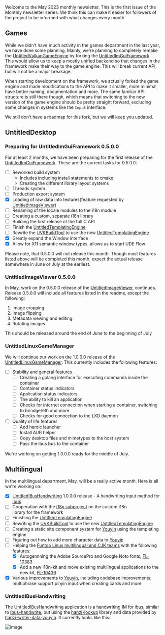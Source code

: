 Welcome to the May 2023 monthly newsletter. This is the first issue of the Monthly newsletter series. We think this can make it 
easier for followers of the project to be informed with what changes every month.

## Games
While we didn't have much activity in the games department in the last year, we have done some planning. 
Mainly, we're planning to completely remake the 
[UntitledVulkanGameEngine](https://github.com/MadLadSquad/UntitledVulkanGameEngine) by forking the 
[UntitledImGuiFramework](https://github.com/MadLadSquad/UntitledImGuiFramework). This would allow us to keep a mostly unified
backend so that changes in the framework make their way to the game engine. This will break current API, but will not be a major 
breakage.

When starting development on the framework, we actually forked the game engine and made modifications to the API to make it 
smaller, more minimal, have better naming, documentation and more. The same familiar API structure is still there though, 
which means that switching to the new version of the game engine should be pretty straight forward, excluding some changes 
in systems like the `Input` interface.

We still don't have a roadmap for this fork, but we will keep you updated.

## UntitledDesktop
### Preparing for UntitledImGuiFramework 0.5.0.0
For at least 2 months, we have been preparing for the first release of the 
[UntitledImGuiFramework](https://github.com/MadLadSquad/UntitledImGuiFramework). These are the current tasks for 0.5.0.0:
- [ ] Reworked build system
   - Includes including install statements to cmake
   - Creating the different library layout systems
- [ ] Threads system
- [ ] Production export system
- [x] Loading of raw data into textures(feature requested by 
      [UntitledImageViewer](https://github.com/MadLadSquad/UntitledImageViewer))
- [ ] Renaming of the locale modules to the i18n module
- [ ] Creating a custom, separate i18n library
- [ ] Building the first release of the full C API
- [ ] Finish the [UntitledTemplatingEngine](https://github.com/MadLadSquad/UntitledTemplatingEngine)
- [ ] Rewrite the [UVKBuildTool](https://github.com/MadLadSquad/UVKBuildTool) to use the new 
      [UntitledTemplatingEngine](https://github.com/MadLadSquad/UntitledTemplatingEngine)
- [x] Greatly expand the Window interface
- [x] Allow for X11 semantic window types, allows us to start UDE Flow

Please note, that 0.5.0.0 will not release this month. Though most features listed above will be completed this month, 
expect the actual release somewhere in June or July at the earliest.

### UntitledImageViewer 0.5.0.0
In May, work on the 0.5.0.0 release of the [UntitledImageViewer](https://github.com/MadLadSquad/UntitledImageViewer), continues. 
Release 0.5.0.0 will include all features listed in the readme, except the following:
1. Image cropping
1. Image flipping
1. Metadata viewing and editing
1. Rotating images

This should be released around the end of June to the beginning of July

### UntitledLinuxGameManager
We will continue our work on the 1.0.0.0 release of the 
[UntitledLinuxGameManager](https://github.com/MadLadSquad/UntitledLinuxGameManager). This currently includes the following 
features:
- [ ] Stability and general features
  - [ ] Creating a golang interface for executing commands inside the container
  - [ ] Container status indicators
  - [ ] Application status indicators
  - [ ] The ability to kill an application
  - [ ] Checks for internet connection when starting a container, switching to brindge/eth and more
  - [ ] Checks for good connection to the LXD daemon
- [ ] Quality of life features
  - [ ] Add heroic launcher
  - [ ] Install AUR helper
  - [ ] Copy desktop files and mimetypes to the host system
  - [ ] Pass the ibus bus to the container

We're working on getting 1.0.0.0 ready for the middle of July.

## Multilingual
In the multilingual department, May, will be a really active month. Here is all we're working on:
- [x] [UntitledIBusHandwriting](https://github.com/MadLadSquad/UntitledIBusHandwriting) 1.0.0.0 release - A handwriting input 
   method for [ibus](https://en.wikipedia.org/wiki/Intelligent_Input_Bus)
- [ ] Cooperation with the [i18n subproject](https://madladsquad.com/untitled-desktop/subprojects/i18n) on the custom i18n  
   library for the framework
- [ ] Finishing the [UntitledTemplatingEngine](https://github.com/MadLadSquad/UntitledTemplatingEngine)
- [ ] Rewriting the [UVKBuildTool](https://github.com/MadLadSquad/UVKBuildTool) to use the new 
   [UntitledTemplatingEngine](https://github.com/MadLadSquad/UntitledTemplatingEngine)
- [ ] Creating a static site component system for [Youyin](https://youyin.madladsquad.com/) using the templating engine 
- [ ] Figuring out how to add more character data to [Youyin](https://youyin.madladsquad.com/)
- [ ] Helping the [Funtoo Linux multilingual and CJK teams](https://www.funtoo.org/Funtoo:Multilingual) with the 
   following features:
   - [x] Autogennning the Adobe SourcePro and Google Noto fonts, [FL-10383](https://bugs.funtoo.org/browse/FL-10383)
   - [x] Add a new i18n-kit and move existing multilingual applications to the new kit, 
      [FL-10436](https://bugs.funtoo.org/browse/FL-10436)
- [x] Various improvements to [Youyin](https://youyin.madladsquad.com), including codebase improvements, multiphrase support
   pinyin input when creating cards and more
      
### UntitledIBusHandwriting
The [UntitledIBusHandwriting](https://github.com/MadLadSquad/UntitledIBusHandwriting) application is a handwriting IM for 
[ibus](https://en.wikipedia.org/wiki/Intelligent_Input_Bus), similar to 
[ibus-handwrite](https://github.com/microcai/ibus-handwrite), but using the 
[hanzi-lookup](https://github.com/gugray/hanzi_lookup/) library and data provided by 
[hanzi-writer-data-youyin](https://github.com/MadLadSquad/hanzi-writer-data-youyin/). It currently looks like this:

![image](https://user-images.githubusercontent.com/40400590/235936245-1f1835aa-8ba2-4d3a-af77-f690ffd84a4f.png)
